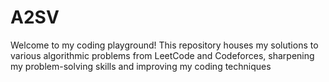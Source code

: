 # A2SV
Welcome to my coding playground! This repository houses my solutions to various algorithmic problems from LeetCode and Codeforces, sharpening my problem-solving skills and improving my coding techniques

